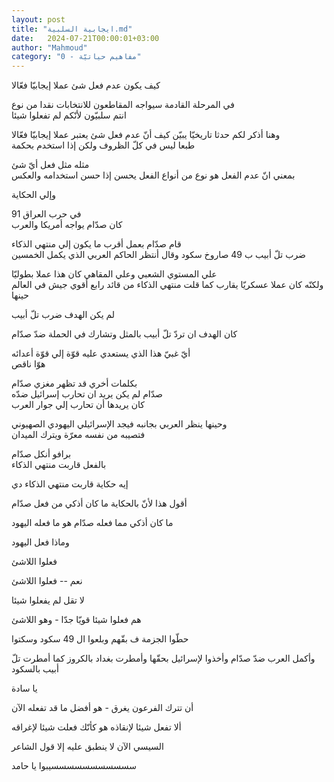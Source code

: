 ```yaml
---
layout: post
title: "ايجابية السلبية.md"
date:   2024-07-21T00:00:01+03:00
author: "Mahmoud"
category: "0 - مفاهيم حياتيّة"
---
```

كيف يكون عدم فعل شئ عملا إيجابيّا فعّالا

في المرحلة القادمة سيواجه المقاطعون للانتخابات نقدا من
نوع\
انتم سلبيّون لأنّكم لم تفعلوا شيئا

وهنا أذكر لكم حدثا تاريخيّا يبيّن كيف أنّ عدم فعل شئ يعتبر
عملا إيجابيّا فعّالا\
طبعا ليس في كلّ الظروف ولكن إذا استخدم بحكمة

مثله مثل فعل أيّ شئ\
بمعني انّ عدم الفعل هو نوع من أنواع الفعل يحسن إذا حسن استخدامه
والعكس

وإلي الحكاية

في حرب العراق 91\
كان صدّام يواجه أمريكا والعرب

قام صدّام بعمل أقرب ما يكون إلي منتهي الذكاء\
ضرب تلّ أبيب ب 49 صاروخ سكود وقال أنتظر الحاكم العربي الذي يكمل
الخمسين

علي المستوي الشعبي وعلي المقاهي كان هذا عملا بطوليّا\
ولكنّه كان عملا عسكريّا يقارب كما قلت منتهي الذكاء من قائد رابع أقوي جيش
في العالم حينها

لم يكن الهدف ضرب تلّ أبيب

كان الهدف ان تردّ تلّ أبيب بالمثل وتشارك في الحملة ضدّ
صدّام

أيّ غبيّ هذا الذي يستعدي عليه قوّة إلي قوّة أعدائه\
هوّا ناقص

بكلمات أخري قد تظهر مغزي صدّام\
صدّام لم يكن يريد ان تحارب إسرائيل ضدّه\
كان يريدها أن تحارب إلي جوار العرب

وحينها ينظر العربي بجانبه فيجد الإسرائيلي اليهودي
الصهيوني\
فتصيبه من نفسه معرّة ويترك الميدان

برافو أنكل صدّام\
بالفعل قاربت منتهي الذكاء

إيه حكاية قاربت منتهي الذكاء دي

أقول هذا لأنّ بالحكاية ما كان أذكي من فعل صدّام

ما كان أذكي مما فعله صدّام هو ما فعله اليهود

وماذا فعل اليهود

فعلوا اللاشئ

نعم \-- فعلوا اللاشئ

لا تقل لم يفعلوا شيئا

هم فعلوا شيئا قويّا جدّا - وهو اللاشئ

حطّوا الجزمة ف بقّهم وبلعوا ال 49 سكود وسكتوا

وأكمل العرب ضدّ صدّام وأخذوا لإسرائيل بحقّها وأمطرت بغداد
بالكروز كما أمطرت تلّ أبيب بالسكود

يا سادة

أن تترك الفرعون يغرق - هو أفضل ما قد تفعله الآن

ألا تفعل شيئا لإنقاذه هو كأنّك فعلت شيئا لإغراقه

السيسي الآن لا ينطبق عليه إلا قول الشاعر

سسسسسسسسسسسيبوا يا حامد
